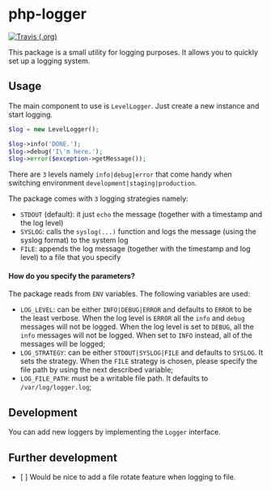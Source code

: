 php-logger
=====

[![Travis (.org)](https://img.shields.io/travis/mattmezza/php-logger.svg)](https://github.com/mattmezza/php-logger)

This package is a small utility for logging purposes. It allows you to quickly set up a logging system.

## Usage

The main component to use is `LevelLogger`. Just create a new instance and start logging.

```php
$log = new LevelLogger();

$log->info('DONE.');
$log->debug('I\'m here.');
$log->error($exception->getMessage());
```

There are `3` levels namely `info|debug|error` that come handy when switching environment `development|staging|production`.

The package comes with `3` logging strategies namely:

- `STDOUT` (default): it just `echo` the message (together with a timestamp and the log level)
- `SYSLOG`: calls the `syslog(...)` function and logs the message (using the syslog format) to the system log
- `FILE`: appends the log message (together with the timestamp and log level) to a file that you specify

#### How do you specify the parameters?

The package reads from `ENV` variables. The following variables are used:

- `LOG_LEVEL`: can be either `INFO|DEBUG|ERROR` and defaults to `ERROR` to be the least verbose. When the log level is `ERROR` all the `info` and `debug` messages will not be logged. When the log level is set to `DEBUG`, all the `info` messages will not be logged. When set to `INFO` instead, all of the messages will be logged;
- `LOG_STRATEGY`: can be either `STDOUT|SYSLOG|FILE` and defaults to `SYSLOG`. It sets the strategy. When the `FILE` strategy is chosen, please specify the file path by using the next described variable;
- `LOG_FILE_PATH`: must be a writable file path. It defaults to `/var/log/logger.log`;
 
## Development

You can add new loggers by implementing the `Logger` interface.

## Further development

- [ ] Would be nice to add a file rotate feature when logging to file.
